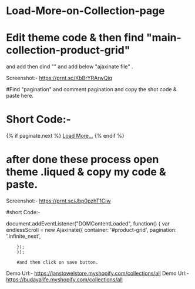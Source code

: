 # Load-More-on-Collection-page
# Edit theme code & then find "main-collection-product-grid"
and add then dind "<script src="{{ 'facets.js' | asset_url }}" defer="defer"></script>" and add below "ajaxinate file" .<script src="{{ 'ajaxinate.min.js' | asset_url }}" defer="defer"></script>

Screenshot:- https://prnt.sc/KbBrYRArwQiq


#Find "pagination" and comment pagination and copy the shot code & paste here.

# Short Code:- 
<div class="infinite_next">
{% if paginate.next %}
<a href="{{ paginate.next.url }}">Load More...</a>
{% endif %}
</div>



# after done these process open theme .liqued & copy my code & paste.
Screenshot:-  https://prnt.sc/Jbp0pzhT1Ciw

#short Code:- 

document.addEventListener("DOMContentLoaded", function() {
          var endlessScroll = new Ajaxinate({
        container: '#product-grid',
        pagination: '.infinite_next',

        });
        });
        
        #and then click on save button.

Demo Url:- https://janstowelstore.myshopify.com/collections/all
Demo Url:- https://budayalife.myshopify.com/collections/all
